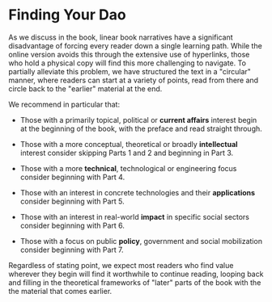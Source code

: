 # Finding Your Dao

As we discuss in the book, linear book narratives have a significant disadvantage of forcing every reader down a single learning path.  While the online version avoids this through the extensive use of hyperlinks, those who hold a physical copy will find this more challenging to navigate.  To partially alleviate this problem, we have structured the text in a "circular" manner, where readers can start at a variety of points, read from there and circle back to the "earlier" material at the end.

We recommend in particular that:

- Those with a primarily topical, political or **current affairs** interest begin at the beginning of the book, with the preface and read straight through.

- Those with a more conceptual, theoretical or broadly **intellectual** interest consider skipping Parts 1 and 2 and beginning in Part 3.

- Those with a more **technical**, technological or engineering focus consider beginning with Part 4.

- Those with an interest in concrete technologies and their **applications** consider beginning with Part 5.

- Those with an interest in real-world **impact** in specific social sectors consider beginning with Part 6.

- Those with a focus on public **policy**, government and social mobilization consider beginning with Part 7.

Regardless of stating point, we expect most readers who find value wherever they begin will find it worthwhile to continue reading, looping back and filling in the theoretical frameworks of "later" parts of the book with the the material that comes earlier.
